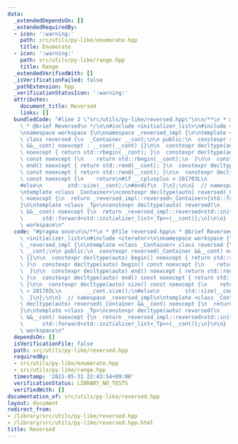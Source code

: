 ```yaml
---
data:
  _extendedDependsOn: []
  _extendedRequiredBy:
  - icon: ':warning:'
    path: src/utils/py-like/enumerate.hpp
    title: Enumerate
  - icon: ':warning:'
    path: src/utils/py-like/range.hpp
    title: Range
  _extendedVerifiedWith: []
  _isVerificationFailed: false
  _pathExtension: hpp
  _verificationStatusIcon: ':warning:'
  attributes:
    document_title: Reversed
    links: []
  bundledCode: "#line 2 \"src/utils/py-like/reversed.hpp\"\n\n/**\n * @file reversed.hpp\n\
    \ * @brief Reversed\n */\n\n#include <initializer_list>\n#include <iterator>\n\
    \nnamespace workspace {\n\nnamespace _reversed_impl {\n\ntemplate <class _Container>\
    \ class reversed {\n  _Container __cont;\n\n public:\n  constexpr reversed(_Container\
    \ &&__cont) noexcept : __cont(__cont) {}\n\n  constexpr decltype(auto) begin()\
    \ noexcept { return std::rbegin(__cont); }\n  constexpr decltype(auto) begin()\
    \ const noexcept {\n    return std::rbegin(__cont);\n  }\n\n  constexpr decltype(auto)\
    \ end() noexcept { return std::rend(__cont); }\n  constexpr decltype(auto) end()\
    \ const noexcept { return std::rend(__cont); }\n\n  constexpr decltype(auto) size()\
    \ const noexcept {\n    return\n#if __cplusplus < 201703L\n        __cont.size();\n\
    #else\n        std::size(__cont);\n#endif\n  }\n};\n\n}  // namespace _reversed_impl\n\
    \ntemplate <class _Container>\nconstexpr decltype(auto) reversed(_Container &&__cont)\
    \ noexcept {\n  return _reversed_impl::reversed<_Container>{std::forward<_Container>(__cont)};\n\
    }\n\ntemplate <class _Tp>\nconstexpr decltype(auto) reversed(\n    std::initializer_list<_Tp>\
    \ &&__cont) noexcept {\n  return _reversed_impl::reversed<std::initializer_list<_Tp>>{\n\
    \      std::forward<std::initializer_list<_Tp>>(__cont)};\n}\n\n}  // namespace\
    \ workspace\n"
  code: "#pragma once\n\n/**\n * @file reversed.hpp\n * @brief Reversed\n */\n\n#include\
    \ <initializer_list>\n#include <iterator>\n\nnamespace workspace {\n\nnamespace\
    \ _reversed_impl {\n\ntemplate <class _Container> class reversed {\n  _Container\
    \ __cont;\n\n public:\n  constexpr reversed(_Container &&__cont) noexcept : __cont(__cont)\
    \ {}\n\n  constexpr decltype(auto) begin() noexcept { return std::rbegin(__cont);\
    \ }\n  constexpr decltype(auto) begin() const noexcept {\n    return std::rbegin(__cont);\n\
    \  }\n\n  constexpr decltype(auto) end() noexcept { return std::rend(__cont);\
    \ }\n  constexpr decltype(auto) end() const noexcept { return std::rend(__cont);\
    \ }\n\n  constexpr decltype(auto) size() const noexcept {\n    return\n#if __cplusplus\
    \ < 201703L\n        __cont.size();\n#else\n        std::size(__cont);\n#endif\n\
    \  }\n};\n\n}  // namespace _reversed_impl\n\ntemplate <class _Container>\nconstexpr\
    \ decltype(auto) reversed(_Container &&__cont) noexcept {\n  return _reversed_impl::reversed<_Container>{std::forward<_Container>(__cont)};\n\
    }\n\ntemplate <class _Tp>\nconstexpr decltype(auto) reversed(\n    std::initializer_list<_Tp>\
    \ &&__cont) noexcept {\n  return _reversed_impl::reversed<std::initializer_list<_Tp>>{\n\
    \      std::forward<std::initializer_list<_Tp>>(__cont)};\n}\n\n}  // namespace\
    \ workspace\n"
  dependsOn: []
  isVerificationFile: false
  path: src/utils/py-like/reversed.hpp
  requiredBy:
  - src/utils/py-like/enumerate.hpp
  - src/utils/py-like/range.hpp
  timestamp: '2021-05-31 22:43:54+09:00'
  verificationStatus: LIBRARY_NO_TESTS
  verifiedWith: []
documentation_of: src/utils/py-like/reversed.hpp
layout: document
redirect_from:
- /library/src/utils/py-like/reversed.hpp
- /library/src/utils/py-like/reversed.hpp.html
title: Reversed
---
```

